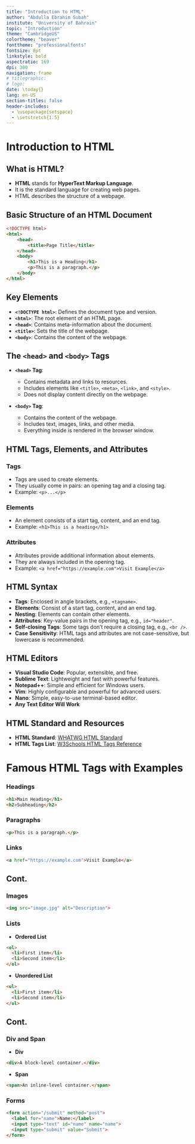 ```yaml
---
title: "Introduction to HTML"
author: "Abdulla Ebrahim Subah"
institute: "University of Bahrain"
topic: "Introduction"
theme: "CambridgeUS"
colortheme: "beaver"
fonttheme: "professionalfonts"
fontsize: 8pt
linkstyle: bold
aspectratio: 169
dpi: 300
navigation: frame
# titlegraphic: 
# logo: 
date: \today{}
lang: en-US
section-titles: false
header-includes:
  - \usepackage{setspace}
  - \setstretch{1.5}
---
```

# Introduction to HTML

## What is HTML?

- **HTML** stands for **HyperText Markup Language**.
- It is the standard language for creating web pages.
- HTML describes the structure of a webpage.

## Basic Structure of an HTML Document

```html
<!DOCTYPE html>
<html>
    <head>
        <title>Page Title</title>
    </head>
    <body>
        <h1>This is a Heading</h1>
        <p>This is a paragraph.</p>
    </body>
</html>
```

## Key Elements

- **`<!DOCTYPE html>`**: Defines the document type and version.
- **`<html>`**: The root element of an HTML page.
- **`<head>`**: Contains meta-information about the document.
- **`<title>`**: Sets the title of the webpage.
- **`<body>`**: Contains the content of the webpage.

## The `<head>` and `<body>` Tags

- **`<head>` Tag**:
  - Contains metadata and links to resources.
  - Includes elements like `<title>`, `<meta>`, `<link>`, and `<style>`.
  - Does not display content directly on the webpage.

- **`<body>` Tag**:
  - Contains the content of the webpage.
  - Includes text, images, links, and other media.
  - Everything inside is rendered in the browser window.

## HTML Tags, Elements, and Attributes

### Tags
- Tags are used to create elements.
- They usually come in pairs: an opening tag and a closing tag.
- Example: `<p>...</p>`

### Elements
- An element consists of a start tag, content, and an end tag.
- Example: `<h1>This is a heading</h1>`

### Attributes
- Attributes provide additional information about elements.
- They are always included in the opening tag.
- Example: `<a href="https://example.com">Visit Example</a>`

## HTML Syntax

- **Tags**: Enclosed in angle brackets, e.g., `<tagname>`.
- **Elements**: Consist of a start tag, content, and an end tag.
- **Nesting**: Elements can contain other elements.
- **Attributes**: Key-value pairs in the opening tag, e.g., `id="header"`.
- **Self-closing Tags**: Some tags don’t require a closing tag, e.g., `<br />`.
- **Case Sensitivity**: HTML tags and attributes are not case-sensitive, but lowercase is recommended.

## HTML Editors

- **Visual Studio Code**: Popular, extensible, and free.
- **Sublime Text**: Lightweight and fast with powerful features.
- **Notepad++**: Simple and efficient for Windows users.
- **Vim**: Highly configurable and powerful for advanced users.
- **Nano**: Simple, easy-to-use terminal-based editor.
- **Any Text Editor Will Work**

## HTML Standard and Resources

- **HTML Standard**: [WHATWG HTML Standard](https://html.spec.whatwg.org/)
- **HTML Tags List**: [W3Schools HTML Tags Reference](https://www.w3schools.com/tags/)

# Famous HTML Tags with Examples

### Headings
```html
<h1>Main Heading</h1>
<h2>Subheading</h2>
```

### Paragraphs
```html
<p>This is a paragraph.</p>
```

### Links
```html
<a href="https://example.com">Visit Example</a>
```

## Cont.
### Images
```html
<img src="image.jpg" alt="Description">
```

### Lists

- **Ordered List**
```html
<ol>
  <li>First item</li>
  <li>Second item</li>
</ol>
```

- **Unordered List**
```html
<ul>
  <li>First item</li>
  <li>Second item</li>
</ul>
```

## Cont.
### Div and Span

- **Div**
```html
<div>A block-level container.</div>
```

- **Span**
```html
<span>An inline-level container.</span>
```

### Forms
```html
<form action="/submit" method="post">
  <label for="name">Name:</label>
  <input type="text" id="name" name="name">
  <input type="submit" value="Submit">
</form>
```
